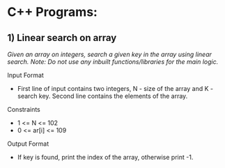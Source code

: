 <h1>C++ Programs:</h1>

<h2>1) Linear search on array</h2>
<p><i>Given an array on integers, search a given key in the array using linear search.
Note: Do not use any inbuilt functions/libraries for the main logic.</i></p>

Input Format

<ul><li>First line of input contains two integers, N - size of the array and K - search key. Second line contains the elements of the array.</li></ul>

Constraints

<ul><li>1 <= N <= 102</li>
<li>0 <= ar[i] <= 109</li></ul>

Output Format

<ul><li>If key is found, print the index of the array, otherwise print -1.</li></ul>
</i>
